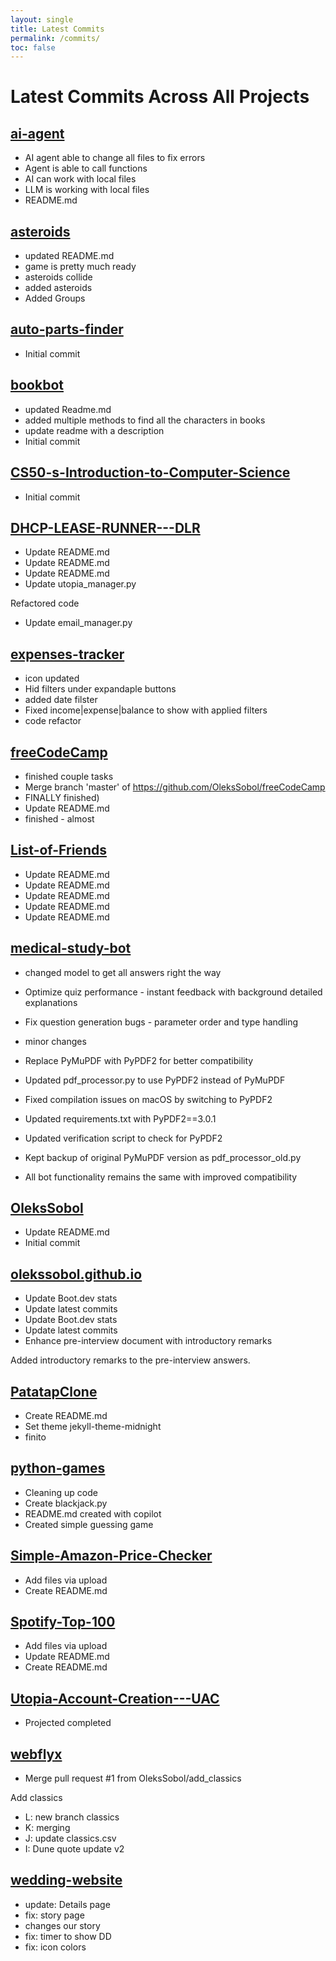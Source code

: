 ```yaml
---
layout: single
title: Latest Commits
permalink: /commits/
toc: false
---
```


# Latest Commits Across All Projects

## [ai-agent](https://github.com/OleksSobol/ai-agent)
- AI agent able to change all files to fix errors
- Agent is able to call functions
- AI can work with local files
- LLM is working with local files
- README.md

## [asteroids](https://github.com/OleksSobol/asteroids)
- updated README.md
- game is pretty much ready
- asteroids collide
- added asteroids
- Added Groups

## [auto-parts-finder](https://github.com/OleksSobol/auto-parts-finder)
- Initial commit

## [bookbot](https://github.com/OleksSobol/bookbot)
- updated Readme.md
- added multiple methods to find all the characters in books
- update readme with a description
- Initial commit

## [CS50-s-Introduction-to-Computer-Science](https://github.com/OleksSobol/CS50-s-Introduction-to-Computer-Science)
- Initial commit

## [DHCP-LEASE-RUNNER---DLR](https://github.com/OleksSobol/DHCP-LEASE-RUNNER---DLR)
- Update README.md
- Update README.md
- Update README.md
- Update utopia_manager.py

Refactored code
- Update email_manager.py

## [expenses-tracker](https://github.com/OleksSobol/expenses-tracker)
- icon updated
- Hid filters under expandaple buttons
- added date filster
- Fixed income|expense|balance to show with applied filters
- code refactor

## [freeCodeCamp](https://github.com/OleksSobol/freeCodeCamp)
- finished couple tasks
- Merge branch 'master' of https://github.com/OleksSobol/freeCodeCamp
- FINALLY finished)
- Update README.md
- finished - almost

## [List-of-Friends](https://github.com/OleksSobol/List-of-Friends)
- Update README.md
- Update README.md
- Update README.md
- Update README.md
- Update README.md

## [medical-study-bot](https://github.com/OleksSobol/medical-study-bot)
- changed model to get all answers right the way
- Optimize quiz performance - instant feedback with background detailed explanations
- Fix question generation bugs - parameter order and type handling
- minor changes
- Replace PyMuPDF with PyPDF2 for better compatibility

- Updated pdf_processor.py to use PyPDF2 instead of PyMuPDF
- Fixed compilation issues on macOS by switching to PyPDF2
- Updated requirements.txt with PyPDF2==3.0.1
- Updated verification script to check for PyPDF2
- Kept backup of original PyMuPDF version as pdf_processor_old.py
- All bot functionality remains the same with improved compatibility

## [OleksSobol](https://github.com/OleksSobol/OleksSobol)
- Update README.md
- Initial commit

## [olekssobol.github.io](https://github.com/OleksSobol/olekssobol.github.io)
- Update Boot.dev stats
- Update latest commits
- Update Boot.dev stats
- Update latest commits
- Enhance pre-interview document with introductory remarks

Added introductory remarks to the pre-interview answers.

## [PatatapClone](https://github.com/OleksSobol/PatatapClone)
- Create README.md
- Set theme jekyll-theme-midnight
- finito

## [python-games](https://github.com/OleksSobol/python-games)
- Cleaning up code
- Create blackjack.py
- README.md created with copilot
- Created simple guessing game

## [Simple-Amazon-Price-Checker](https://github.com/OleksSobol/Simple-Amazon-Price-Checker)
- Add files via upload
- Create README.md

## [Spotify-Top-100](https://github.com/OleksSobol/Spotify-Top-100)
- Add files via upload
- Update README.md
- Create README.md

## [Utopia-Account-Creation---UAC](https://github.com/OleksSobol/Utopia-Account-Creation---UAC)
- Projected completed

## [webflyx](https://github.com/OleksSobol/webflyx)
- Merge pull request #1 from OleksSobol/add_classics

Add classics
- L: new branch classics
- K: merging
- J: update classics.csv
- I: Dune quote update v2

## [wedding-website](https://github.com/OleksSobol/wedding-website)
- update: Details page
- fix: story page
- changes our story
- fix: timer to show DD
- fix: icon colors

